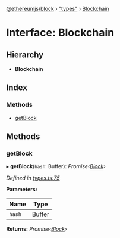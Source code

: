 [@ethereumjs/block](../README.md) › ["types"](../modules/_types_.md) › [Blockchain](_types_.blockchain.md)

# Interface: Blockchain

## Hierarchy

* **Blockchain**

## Index

### Methods

* [getBlock](_types_.blockchain.md#getblock)

## Methods

###  getBlock

▸ **getBlock**(`hash`: Buffer): *Promise‹[Block](../classes/_block_.block.md)›*

*Defined in [types.ts:75](https://github.com/ethereumjs/ethereumjs-vm/blob/master/packages/block/src/types.ts#L75)*

**Parameters:**

Name | Type |
------ | ------ |
`hash` | Buffer |

**Returns:** *Promise‹[Block](../classes/_block_.block.md)›*
